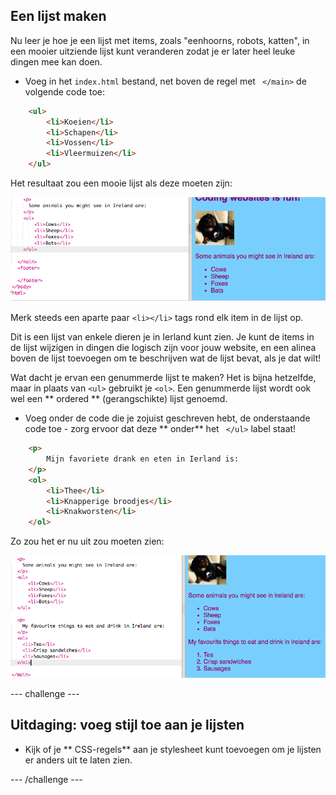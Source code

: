 ## Een lijst maken

Nu leer je hoe je een lijst met items, zoals "eenhoorns, robots, katten", in een mooier uitziende lijst kunt veranderen zodat je er later heel leuke dingen mee kan doen.

- Voeg in het ` index.html ` bestand, net boven de regel met ` </main>` de volgende code toe:

```html
    <ul>
        <li>Koeien</li>
        <li>Schapen</li>
        <li>Vossen</li>
        <li>Vleermuizen</li>
    </ul>
```

Het resultaat zou een mooie lijst als deze moeten zijn:

![Unordered list](images/egUnorderedList.png)

Merk steeds een aparte paar `<li></li>` tags rond elk item in de lijst op.

Dit is een lijst van enkele dieren je in Ierland kunt zien. Je kunt de items in de lijst wijzigen in dingen die logisch zijn voor jouw website, en een alinea boven de lijst toevoegen om te beschrijven wat de lijst bevat, als je dat wilt!

Wat dacht je ervan een genummerde lijst te maken? Het is bijna hetzelfde, maar in plaats van `<ul>` gebruikt je `<ol>`. Een genummerde lijst wordt ook wel een ** ordered ** (gerangschikte) lijst genoemd.

- Voeg onder de code die je zojuist geschreven hebt, de onderstaande code toe - zorg ervoor dat deze ** onder** het ` </ul>` label staat!

```html
    <p>
        Mijn favoriete drank en eten in Ierland is:
    </p>
    <ol>
        <li>Thee</li>
        <li>Knapperige broodjes</li>
        <li>Knakworsten</li>
    </ol>
```

Zo zou het er nu uit zou moeten zien:

![Ordered list](images/egOrderedList.png)

\--- challenge \---

## Uitdaging: voeg stijl toe aan je lijsten

- Kijk of je ** CSS-regels** aan je stylesheet kunt toevoegen om je lijsten er anders uit te laten zien.

\--- /challenge \---